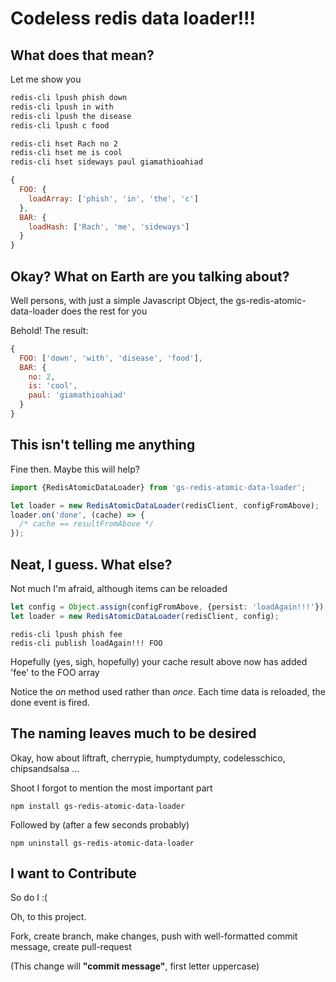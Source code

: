 # Codeless redis data loader!!!

## What does that mean?

Let me show you

```bash
redis-cli lpush phish down
redis-cli lpush in with
redis-cli lpush the disease
redis-cli lpush c food

redis-cli hset Rach no 2
redis-cli hset me is cool
redis-cli hset sideways paul giamathioahiad
```

```javascript
{
  FOO: {
    loadArray: ['phish', 'in', 'the', 'c']
  },
  BAR: {
    loadHash: ['Rach', 'me', 'sideways']
  }
}
```

## Okay?  What on Earth are you talking about?

Well persons, with just a simple Javascript Object, the gs-redis-atomic-data-loader does the rest for you

Behold!  The result:

```javascript
{
  FOO: ['down', 'with', 'disease', 'food'],
  BAR: {
    no: 2,
    is: 'cool',
    paul: 'giamathioahiad'
  }
}
```

## This isn't telling me anything

Fine then.  Maybe this will help?

```typescript
import {RedisAtomicDataLoader} from 'gs-redis-atomic-data-loader';

let loader = new RedisAtomicDataLoader(redisClient, configFromAbove);
loader.on('done', (cache) => {
  /* cache == resultFromAbove */
});
```

## Neat, I guess.  What else?

Not much I'm afraid, although items can be reloaded

```typescript
let config = Object.assign(configFromAbove, {persist: 'loadAgain!!!'});
let loader = new RedisAtomicDataLoader(redisClient, config);
```

```
redis-cli lpush phish fee
redis-cli publish loadAgain!!! FOO
```

Hopefully (yes, sigh, hopefully) your cache result above now has added 'fee' to the FOO array 

Notice the *on* method used rather than *once*.  Each time data is reloaded, the done event is fired.

## The naming leaves much to be desired

Okay, how about liftraft, cherrypie, humptydumpty, codelesschico, chipsandsalsa ...

Shoot I forgot to mention the most important part

```
npm install gs-redis-atomic-data-loader
```

Followed by (after a few seconds probably)

```
npm uninstall gs-redis-atomic-data-loader
```

## I want to Contribute

So do I :(

Oh, to this project.

Fork, create branch, make changes, push with well-formatted commit message, create pull-request

(This change will **"commit message"**, first letter uppercase)
